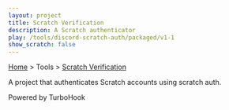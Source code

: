 ```yaml
---
layout: project
title: Scratch Verification
description: A Scratch authenticator
play: /tools/discord-scratch-auth/packaged/v1-1
show_scratch: false
---
```


[Home](/cool-turbowarp-projects/) > Tools > [Scratch Verification](about.md)

A project that authenticates Scratch accounts using scratch auth.

Powered by TurboHook

